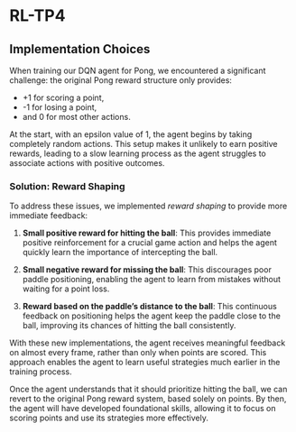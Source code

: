 # RL-TP4

## Implementation Choices

When training our DQN agent for Pong, we encountered a significant challenge: the original Pong reward structure only provides:
  - +1 for scoring a point,
  - -1 for losing a point,
  - and 0 for most other actions.

At the start, with an epsilon value of 1, the agent begins by taking completely random actions. This setup makes it unlikely to earn positive rewards, leading to a slow learning process as the agent struggles to associate actions with positive outcomes.

### Solution: Reward Shaping

To address these issues, we implemented *reward shaping* to provide more immediate feedback:

1. **Small positive reward for hitting the ball**: This provides immediate positive reinforcement for a crucial game action and helps the agent quickly learn the importance of intercepting the ball.

2. **Small negative reward for missing the ball**: This discourages poor paddle positioning, enabling the agent to learn from mistakes without waiting for a point loss.

3. **Reward based on the paddle’s distance to the ball**: This continuous feedback on positioning helps the agent keep the paddle close to the ball, improving its chances of hitting the ball consistently.

With these new implementations, the agent receives meaningful feedback on almost every frame, rather than only when points are scored. This approach enables the agent to learn useful strategies much earlier in the training process.

Once the agent understands that it should prioritize hitting the ball, we can revert to the original Pong reward system, based solely on points. By then, the agent will have developed foundational skills, allowing it to focus on scoring points and use its strategies more effectively.
